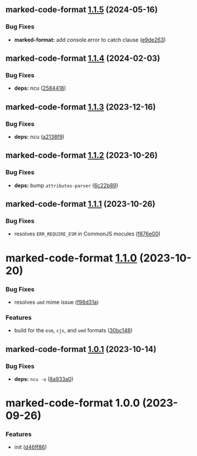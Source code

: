 ## marked-code-format [1.1.5](https://github.com/bent10/marked-extensions/compare/marked-code-format@1.1.4...marked-code-format@1.1.5) (2024-05-16)


### Bug Fixes

* **marked-format:** add console.error to catch clause ([e9de263](https://github.com/bent10/marked-extensions/commit/e9de263ccf93dd1fa3b3ed0e43d5c5bf247de9cd))

## marked-code-format [1.1.4](https://github.com/bent10/marked-extensions/compare/marked-code-format@1.1.3...marked-code-format@1.1.4) (2024-02-03)


### Bug Fixes

* **deps:** ncu ([2584418](https://github.com/bent10/marked-extensions/commit/25844186ea9272530afc3dd1906e707f855f9338))

## marked-code-format [1.1.3](https://github.com/bent10/marked-extensions/compare/marked-code-format@1.1.2...marked-code-format@1.1.3) (2023-12-16)


### Bug Fixes

* **deps:** ncu ([a2138f9](https://github.com/bent10/marked-extensions/commit/a2138f93816d6bf7497f914edeac1248ad36744a))

## marked-code-format [1.1.2](https://github.com/bent10/marked-extensions/compare/marked-code-format@1.1.1...marked-code-format@1.1.2) (2023-10-26)


### Bug Fixes

* **deps:** bump `attributes-parser` ([6c22b89](https://github.com/bent10/marked-extensions/commit/6c22b89c927cface29d1eb4330bd039132d44cba))

## marked-code-format [1.1.1](https://github.com/bent10/marked-extensions/compare/marked-code-format@1.1.0...marked-code-format@1.1.1) (2023-10-26)


### Bug Fixes

* resolves `ERR_REQUIRE_ESM` in CommonJS mocules ([f876e00](https://github.com/bent10/marked-extensions/commit/f876e00dcd08969cf1489b7fc23c29a7e2e67d96))

# marked-code-format [1.1.0](https://github.com/bent10/marked-extensions/compare/marked-code-format@1.0.1...marked-code-format@1.1.0) (2023-10-20)


### Bug Fixes

* resolves `umd` mime issue ([f98d31a](https://github.com/bent10/marked-extensions/commit/f98d31af547deb496098a54d836a55625e05040e))


### Features

* build for the `esm`, `cjs`, and `umd` formats ([30bc148](https://github.com/bent10/marked-extensions/commit/30bc148b037aaff23dee1ecca64d31c8b4ae827c))

## marked-code-format [1.0.1](https://github.com/bent10/marked-extensions/compare/marked-code-format@1.0.0...marked-code-format@1.0.1) (2023-10-14)


### Bug Fixes

* **deps:** `ncu -u` ([8a933a0](https://github.com/bent10/marked-extensions/commit/8a933a02c3dfd68da68fb6743f14d08f3ab5acc5))

# marked-code-format 1.0.0 (2023-09-26)


### Features

* init ([d46ff86](https://github.com/bent10/marked-extensions/commit/d46ff868697dfaf129cdfd55e2c1680ca5d9f463))
